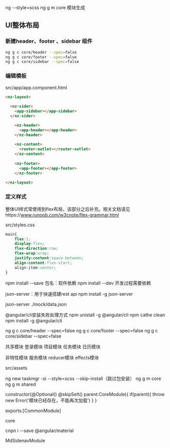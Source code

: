 ng  --style=scss
ng g m core 模块生成









## UI整体布局

### 新建header、footer 、sidebar 组件

```bash
ng g c core/header --spec=false
ng g c core/footer --spec=false
ng g c core/sidebar --spec=false
```

### 编辑模板

src/app/app.component.html

```html
<nz-layout>
    
  <nz-sider>
    <app-sidebar></app-sidebar>
  </nz-sider>

    <nz-header>
      <app-header></app-header>
    </nz-header>
    
    <nz-content>
      <router-outlet></router-outlet>
    </nz-content>
    
    <nz-footer>
      <app-footer></app-footer>
    </nz-footer>
    
</nz-layout>
```

### 定义样式

整体UI样式常使用到flex布局，该部分之后补充。相关文档请见https://www.runoob.com/w3cnote/flex-grammar.html

src/styles.css

```css
main{
    flex:1;
    display:flex;
    flex-direction:row;
    flex-wrap:wrap;
    justify-content:space-between;
    align-content:flex-start;
    align-item:center;
}
```






npm install --save 包名：软件依赖
npm install --dev 开发过程需要依赖

json-server：用于快速搭建rest api
npm install -g json-server

json-server ./mock/data.json

@angular/cli安装失败处理方式
npm unistall -g @angular/cli
npm cathe clean
npm install -g @angular/cli

ng g c core/header --spec=false
ng g c core/footer --spec=false
ng g c core/sidebar --spec=false

共享模块
登录模块
项目模块
任务模块
日历模块

非特性模块
服务模块
reducer模块
effects模块

src/assets

ng new taskmgr  -si --style=scss --skip-install（跳过包安装）
ng g m core
ng g m shared

constructor(@Optional() @skipSelt() parent:CoreModule){
    if(parent){
        throw new Error('模块已经存在，不能再次加载')
    }
}



exports:[CommonModule]





core

cnpn  i --save @angular/material



MdSidenavModule

